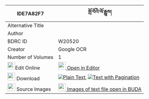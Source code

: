 |IDE7A82F7|སྤོ་བོའི་ལོ་རྒྱུས། 
| --- | --- 
|Alternative Title |
|Author | 
|BDRC ID | W20520
|Creator | Google OCR
|Number of Volumes| 1
|<img width="25" src="https://img.icons8.com/color/25/000000/edit-property.png">Edit Online| [<img width="25" src="https://avatars.githubusercontent.com/u/45091458?s=200&v=4"> Open in Editor](http://editor.openpecha.org/IDE7A82F7)
|<img width="25" src="https://img.icons8.com/fluent/48/000000/download-2.png"/>  Download | [![](https://img.icons8.com/color/20/000000/txt.png)Plain Text](https://github.com/Openpecha/IDE7A82F7/releases/download/v1/powo_i_logyu_plain_IDE7A82F7.zip), [![](https://img.icons8.com/color/20/000000/txt.png)Text with Pagination](https://github.com/Openpecha/IDE7A82F7/releases/download/v1/powo_i_logyu_pages_IDE7A82F7.zip)
|<img width="25" src="https://img.icons8.com/plasticine/100/000000/pictures-folder.png"/>  Source Images | [<img width="25" src="https://library.bdrc.io/icons/BUDA-small.svg"> Images of text file open in BUDA](https://library.bdrc.io/show/bdr:W20520)